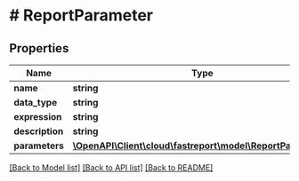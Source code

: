 # # ReportParameter

## Properties

Name | Type | Description | Notes
------------ | ------------- | ------------- | -------------
**name** | **string** |  |
**data_type** | **string** |  | [optional]
**expression** | **string** |  | [optional]
**description** | **string** |  | [optional]
**parameters** | [**\OpenAPI\Client\cloud\fastreport\model\ReportParameter[]**](ReportParameter.md) |  | [optional]

[[Back to Model list]](../../README.md#models) [[Back to API list]](../../README.md#endpoints) [[Back to README]](../../README.md)
